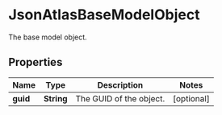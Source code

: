 

# JsonAtlasBaseModelObject

The base model object.
## Properties

Name | Type | Description | Notes
------------ | ------------- | ------------- | -------------
**guid** | **String** | The GUID of the object. |  [optional]



